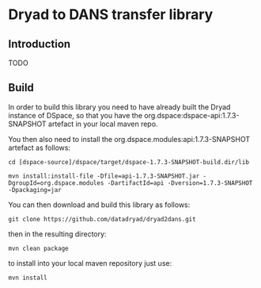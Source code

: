 # Dryad to DANS transfer library

## Introduction

TODO

## Build

In order to build this library you need to have already built
the Dryad instance of DSpace, so that you have the org.dspace:dspace-api:1.7.3-SNAPSHOT
artefact in your local maven repo.

You then also need to install the org.dspace.modules:api:1.7.3-SNAPSHOT artefact as follows:

    cd [dspace-source]/dspace/target/dspace-1.7.3-SNAPSHOT-build.dir/lib
    
    mvn install:install-file -Dfile=api-1.7.3-SNAPSHOT.jar -DgroupId=org.dspace.modules -DartifactId=api -Dversion=1.7.3-SNAPSHOT -Dpackaging=jar

You can then download and build this library as follows:

    git clone https://github.com/datadryad/dryad2dans.git

then in the resulting directory:

    mvn clean package

to install into your local maven repository just use:

    mvn install